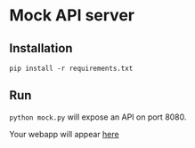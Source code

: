 # Mock API server

## Installation

`pip install -r requirements.txt`

## Run

`python mock.py` will expose an API on port 8080.

Your webapp will appear [here](http://localhost:8080/index.html)
